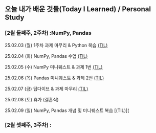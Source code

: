 ## 오늘 내가 배운 것들(Today I Learned) / Personal Study

### [2월 둘째주, 2주차] :NumPy, Pandas

25.02.03 (월) 1주차 과제 마무리 & Python 복습 [(TIL)](https://github.com/100-hours-a-week/david-till/blob/Today-I-Learn/02.February/2025.02.03.md)

25.02.04 (화) NumPy, Pandas 수업 [(TIL)](https://github.com/100-hours-a-week/david-till/blob/Today-I-Learn/02.February/2025.02.04.md)

25.02.05 (수) NumPy 미니퀘스트 & 과제 1번 [(TIL)](https://github.com/100-hours-a-week/david-till/blob/Today-I-Learn/02.February/2025.02.05.md)

25.02.06 (목) Pandas 미니퀘스트 & 과제 2번 [(TIL)](https://github.com/100-hours-a-week/david-till/blob/Today-I-Learn/02.February/2025.02.06.md)

25.02.07 (금) 딥다이브 & 과제 마무리 [(TIL)](https://github.com/100-hours-a-week/david-till/blob/Today-I-Learn/02.February/2025.02.07.md)

25.02.08 (토) 휴가 (결혼식)

25.02.09 (일) NumPy, Pandas 개념 및 미니퀘스트 복습 [(TIL)](

### [2월 셋째주, 3주차] :
